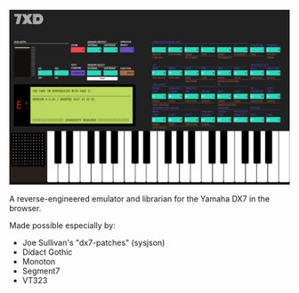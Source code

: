 ![7XD Frontend as of 2017 10 16](/screenshot.png)

A reverse-engineered emulator and librarian for the Yamaha DX7 in the browser.

Made possible especially by:
* Joe Sullivan's "dx7-patches" (sysjson)
* Didact Gothic
* Monoton
* Segment7
* VT323
